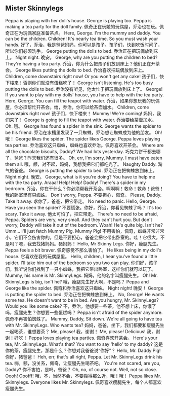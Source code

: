 ## Mister Skinnylegs

Peppa is playing with her doll's house. George is playing too. Peppa is making a tea party for the doll family.
佩奇正在玩她的玩偶屋，乔治也在玩。佩奇正在为玩偶家庭准备茶点。
Here, George. I'm the mummy and daddy. You can be the children. Children! It's nearly tea time. So you must wash your hands.
好了，乔治，我是爸爸妈妈，你可以是孩子。孩子们，快到吃饭时间了，所以你们必须洗手。
George putting the dolls to bed.
乔治正在把玩偶放到床上。
Night night.
晚安。
George, why are you putting the children to bed? They're having a tea party.
乔治，你为什么把孩子们放到床上？他们正在开茶会。
George likes putting the dolls to bed.
乔治喜欢把玩偶放到床上。
Children, come downstairs right now! Or you won't get any cake!
孩子们，快下楼来！否则你们就没有蛋糕吃了！
George isn't listening. He's too busy putting the dolls to bed.
乔治没有听见，他太忙于把玩偶放到床上了。
George! If you want to play with my dolls' house, you have to help with the tea party. Here, George. You can fill the teapot with water.
乔治，如果你想玩我的玩偶屋，你必须帮忙开茶会。给，乔治，你可以给茶壶加水。
Children, come downstairs right now!
孩子们，快下楼来！
Mummy! We're coming!
妈妈，我们来了！
George is going to fill the teapot with water.
乔治要给茶壶加水。
Oh.
哦。
George has found a spider in the sink. George wants the spider to be his friend.
乔治在水槽里发现了一只蜘蛛，乔治想让蜘蛛成为他的朋友。
Oh!
哦！
George likes the spider. The spider likes George. Peppa loves playing tea parties.
乔治喜欢这只蜘蛛，蜘蛛也喜欢乔治。佩奇喜欢开茶会。
Where are all the chocolate biscuits, Daddy? We had lots yesterday.
巧克力饼干都去哪了，爸爸？昨天我们还有很多。
Oh, err, I'm sorry, Mummy. I must have eaten them all.
哦，额，对不起，妈妈，我想我把它们都吃光了。
Naughty Daddy.
淘气的爸爸。
George is putting the spider to bed.
乔治正在把蜘蛛放到床上。
Night night.
晚安。
George, what is it you're doing? You have to help me with the tea party. Araaa! Help! Help! Daddy! There's a spider in my bedroom.
乔治，你在干什么？你必须帮我开茶会。啊啊啊！救命！救命！爸爸！我的卧室里有只蜘蛛。
Don't worry, Peppa.
不要担心，佩奇。
Please, Daddy. Take it away.
求你了，爸爸，把它带走。
No need to panic. Hello, George. Have you seen the spider?
不要慌张。你好，乔治，你看见蜘蛛了吗？
It's too scary. Take it away.
他太可怕了，把它带走。
There's no need to be afraid, Peppa. Spiders are very, very small. And they can't hurt you. But don't worry, Daddy will take it out of the bedroom. Woah! He's quite big. Isn't he? Umm... I'll just fetch Mummy Pig. Mummy Pig!
不用害怕，佩奇，蜘蛛非常非常小，它们不会伤害你的。但是不要担心，爸爸会把它带出卧室的。哇！它很大，不是吗？嗯，我去找猪妈妈。猪妈妈！
Hello, Mr Skinny Legs.
你好，瘦腿先生。
Peppa feels a bit braver.
佩奇感觉不那么害怕了。
He likes being in my doll's house.
它喜欢在我的玩偶屋里。
Hello, children, I hear you've found a little spider. I'll take him out of the bedroom so you two can play.
你们好，孩子们，我听说你们找到了一只小蜘蛛，我把它带出卧室，这样你们就可以玩了。
Mummy, his name is Mr. SkinnyLegs.
妈妈，他的名字叫瘦腿先生。
Oh! Mr. SkinnyLegs is big, isn't he?
哦，瘦腿先生好大啊，不是吗？
Peppa and George like the spider.
佩奇和乔治喜欢这只蜘蛛。
Night night!
晚安！
George is putting the spider to bed.
乔治正在把蜘蛛放到床上。
No, George! He wants some tea. He doesn't want to be in bed. Are you hungry, Mr. SkinnyLegs? Would you like some cake?
不，乔治，他想要一些茶，他不想上床，你饿了吗，瘦腿先生？你想要一些蛋糕吗？
Peppa isn't afraid of the spider anymore.
佩奇不再害怕蜘蛛了。
Mummy, Daddy, Sit down. We're all going to have tea with Mr. SkinnyLegs. Who wants tea?
妈妈，爸爸，坐下，我们都要和瘦腿先生一起喝茶，谁想要茶？
Me, please!
我，谢谢！
Me, please! Delicious!
我，谢谢！好吃！
Peppa loves playing tea parties.
佩奇喜欢开茶会。
Here's your tea, Mr. SkinnyLegs. What's that? You want to say 'hello' to my daddy?
这是你的茶，瘦腿先生，那是什么？你想对我爸爸说“你好”？
Hello, Mr. Daddy Pig!
你好，猪爸爸！
Heh, err, that's all right, Peppa. Let Mr. SkinnyLegs drink his tea.
嗨，额，没关系，佩奇，让瘦腿先生喝茶吧。
You're not scared, are you, Daddy?
你不害怕，是吗，爸爸？
Oh, no, of course not. Well, not so close. Oooh! Ooofff!
哦，不，当然不会，不要靠得那么近，哦！哦！
Peppa likes Mr. Skinnylegs. Everyone likes Mr. Skinnylegs.
佩奇喜欢瘦腿先生，每个人都喜欢瘦腿先生。
